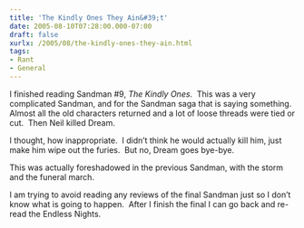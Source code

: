 ```yaml
---
title: 'The Kindly Ones They Ain&#39;t'
date: 2005-08-10T07:28:00.000-07:00
draft: false
xurlx: /2005/08/the-kindly-ones-they-ain.html
tags: 
- Rant
- General
---
```


I finished reading Sandman #9, _The Kindly Ones_.  This was a very complicated Sandman, and for the Sandman saga that is saying something.  Almost all the old characters returned and a lot of loose threads were tied or cut.  Then Neil killed Dream.

I thought, how inappropriate.  I didn’t think he would actually kill him, just make him wipe out the furies.  But no, Dream goes bye-bye.

This was actually foreshadowed in the previous Sandman, with the storm and the funeral march.

I am trying to avoid reading any reviews of the final Sandman just so I don’t know what is going to happen.  After I finish the final I can go back and re-read the Endless Nights.